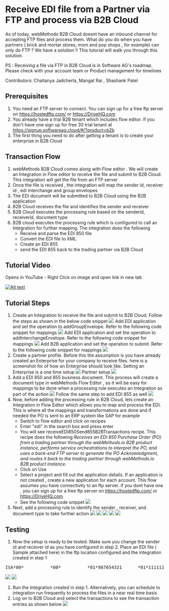 # Receive EDI file from a Partner via FTP and process via B2B Cloud

As of today, webMethods B2B Cloud doesnt have an inbound channel for accepting FTP files and process them. What do you do when you have partners ( brick and mortar stores, mom and pop shops , for example) can only do FTP ? We have a solution !! This tutorial will walk you through this solution. 

PS : Receiving a file via FTP in B2B Cloud  is in Software AG's roadmap. Please check with your account team or Product management for timelines

Contributors: Chaitanya Jadcherla, Mangat Rai , Shashank Patel

## Prerequisites
1. You need an FTP server to connect. You can sign up for a free ftp server on https://hostedftp.com/ or https://DriveHQ.com
1. You already have a trial B2B tenant which includes flow editor. If you don't have one sign up for free 30 trial tenant at https://signup.softwareag.cloud/#/?product=b2b
1. The first thing you need to do after getting a tenant is to create your enterprise in B2B Cloud

## Transaction Flow
1.  webMethods B2B Cloud comes along with Flow editor . We will create an Integration in Flow editor to receive the file and submit to B2B Cloud. This integration will get the file from an FTP server
1.  Once the file is received , the integration will map the sender id, receiver id , edi interchange and group envelopes
1.  The EDI document will be submitted to B2B Cloud using the B2B application
1.  B2B Cloud receives the file and identifies the sender and receiver 
1.  B2B Cloud executes the processing rule based on the senderid, receiverid, document type
1. B2B cloud executes the processing rule which is configured to call an Integration for further mapping. The integration does the following
	- Receive and parse the EDI 850 file
	- Convert the EDI file to XML
	- Create an EDI 855
	- send the EDI 855 back to the trading partner via B2B Cloud
## Tutorial Video
Opens in YouTube - Right Click on image and open link in new tab

[![Alt text](https://github.com/krishnajc/webmethods-b2b-examples/blob/master/receive-edi-ftp/images/EDI-FTP.png)](https://youtu.be/TDbUTuhfE9M)

	
## Tutorial Steps
1. Create an Integration to receive the file and submit to B2B Cloud. Follow the steps as shown in the below code snippet
![](https://github.com/krishnajc/webmethods-b2b-examples/blob/master/receive-edi-ftp/images/receiveFTPFile.png)
	 Add EDI application and set the operation to addGroupEnvelope. Refer to the following code snippet for mappings
![](https://github.com/krishnajc/webmethods-b2b-examples/blob/master/receive-edi-ftp/images/mapaddgroupenvelopeinput.png)
	Add EDI application and set the operation to addInterchangeEnvelope. Refer to the following code snippet for mappings
![](https://github.com/krishnajc/webmethods-b2b-examples/blob/master/receive-edi-ftp/images/mapInterchangeenvelopeinput.png)
	Add B2B application and set the operation to submit. Refer to the following code snippet for mappings
![](https://github.com/krishnajc/webmethods-b2b-examples/blob/master/receive-edi-ftp/images/mapB2BSubmitinput.png)
1. Create a partner profile. Before this the assumption is you have already created an Enterprise for your company to receive files. here is a screenshot for of how an Enterprise should look like. Setting an Enterprise is a one time setup
![](https://github.com/krishnajc/webmethods-b2b-examples/blob/master/receive-edi-ftp/images/enterprise.png)
Partner setup 
![](https://github.com/krishnajc/webmethods-b2b-examples/blob/master/receive-edi-ftp/images/addpartner.png)
1. Add a EDI 850 and 855 business document. This process will create a document type in webMethods Flow Editor , so it will be easy for mappings to be done when a processing rule executes an Integration as part of the action
![](https://github.com/krishnajc/webmethods-b2b-examples/blob/master/receive-edi-ftp/images/addbusinessdocument.png)
Follow the same step to add EDI 855 as well
![](https://github.com/krishnajc/webmethods-b2b-examples/blob/master/receive-edi-ftp/images/addEDI850.png)
1. Now, before adding the processing rule in B2B Cloud, lets create an Integration in Flow Editor which allows you to map and process the EDI. This is where all the mappings and transformations are done and if needed the PO is sent to an ERP system like SAP for example
	- Switch to flow editor and click on recipes
	- Enter "edi" in the search box and press enter
	- You will see receiveEDI850Send855B2BTransactions recipe. This recipe does the following
*Receives an EDI 850 Purchase Order (PO) from a trading partner through the webMethods.io B2B product instance, performs service orchestrations to interpret the PO, and uses a back-end FTP server to generate the PO Acknowledgment, and routes it back to the trading partner through webMethods.io B2B product instance.*
	- Click on Use
	- Select a project and fill out the application details. If an application is not created , create a new application for each account. This flow assumes you have connectivity to an ftp server. if you dont have one , you can sign up for a free ftp server on https://hostedftp.com/ or https://DriveHQ.com
	- See the following code snippet
![](https://github.com/krishnajc/webmethods-b2b-examples/blob/master/receive-edi-ftp/images/recipe.png)
1. Next, add a processing rule to identify the sender , receiver, and document type to take further action
![](https://github.com/krishnajc/webmethods-b2b-examples/blob/master/receive-edi-ftp/images/processingRule.png)
![](https://github.com/krishnajc/webmethods-b2b-examples/blob/master/receive-edi-ftp/images/addProcessingrule1.png)
![](https://github.com/krishnajc/webmethods-b2b-examples/blob/master/receive-edi-ftp/images/addProcessingrule2.png)
![](https://github.com/krishnajc/webmethods-b2b-examples/blob/master/receive-edi-ftp/images/addProcessingrule3.png)
![](https://github.com/krishnajc/webmethods-b2b-examples/blob/master/receive-edi-ftp/images/addProcessingrule4.png)
## Testing

1. Now the setup is ready to be tested. Make sure you change the sender id and receiver id as you have configured in step 2.
Place an EDI file ( Sample attached here) in the ftp location configured and the integration created in step 1

<pre>ISA*00*          *00*          *01*987654321      *01*111111111      *161013*1141*U*00200*000000001*0*T*:! GS*PO*4405197800*999999999*20101127*1719*1421*X*004010! ST*850*00010! BEG*01*BK*08292233294**20101127*610385385! REF*DP*038! REF*PS*R! ITD*14*3*2**45**46! DTM*002*20101214! PKG*F*68***PALLETIZE SHIPMENT! PKG*F*66***REGULAR! TD5*A*92*P3**SEE XYZ RETAIL ROUTING GUIDE! N1*ST*XYZ RETAIL*9*0003947268292! N3*31875 SOLON RD! N4*SOLON*OH*44139! PO1*1*120*EA*9.25*TE*CB*065322-117*PR*RO*VN*AB3542! PID*F****SMALL WIDGET! PO4*4*4*EA*PLT94**3*LR*15*CT! PO1*2*220*EA*13.79*TE*CB*066850-116*PR*RO*VN*RD5322! PID*F****MEDIUM WIDGET! PO4*2*2*EA! PO1*3*126*EA*10.99*TE*CB*060733-110*PR*RO*VN*XY5266! PID*F****LARGE WIDGET! PO4*6*1*EA*PLT94**3*LR*12*CT! PO1*4*76*EA*4.35*TE*CB*065308-116*PR*RO*VN*VX2332! PID*F****NANO WIDGET! PO4*4*4*EA*PLT94**6*LR*19*CT! PO1*5*72*EA*7.5*TE*CB*065374-118*PR*RO*VN*RV0524! PID*F****BLUE WIDGET! PO4*4*4*EA! PO1*6*696*EA*9.55*TE*CB*067504-118*PR*RO*VN*DX1875! PID*F****ORANGE WIDGET! PO4*6*6*EA*PLT94**3*LR*10*CT! CTT*6! AMT*1*13045.94! SE*33*00010! GE*1*1421! IEA*1*000000001!</pre>
![](https://github.com/krishnajc/webmethods-b2b-examples/blob/master/receive-edi-ftp/images/ftpplacefile.png)
![](https://github.com/krishnajc/webmethods-b2b-examples/blob/master/receive-edi-ftp/images/ftp850855.png)
1.  Run the Integration created in step 1. Alternatively, you can schedule to integration run frequently to process the files in a near real time basis
1. Log on to B2B Cloud and select the transactions to see the transaction entries as shown below
![](https://github.com/krishnajc/webmethods-b2b-examples/blob/master/receive-edi-ftp/images/b2btransactions.png)





